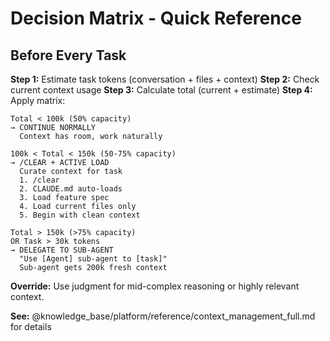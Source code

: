 # Decision Matrix - Quick Reference

## Before Every Task

**Step 1:** Estimate task tokens (conversation + files + context)
**Step 2:** Check current context usage
**Step 3:** Calculate total (current + estimate)
**Step 4:** Apply matrix:

```
Total < 100k (50% capacity)
→ CONTINUE NORMALLY
  Context has room, work naturally

100k < Total < 150k (50-75% capacity)
→ /CLEAR + ACTIVE LOAD
  Curate context for task
  1. /clear
  2. CLAUDE.md auto-loads
  3. Load feature spec
  4. Load current files only
  5. Begin with clean context

Total > 150k (>75% capacity)
OR Task > 30k tokens
→ DELEGATE TO SUB-AGENT
  "Use [Agent] sub-agent to [task]"
  Sub-agent gets 200k fresh context
```

**Override:** Use judgment for mid-complex reasoning or highly relevant context.

**See:** @knowledge_base/platform/reference/context_management_full.md for details
